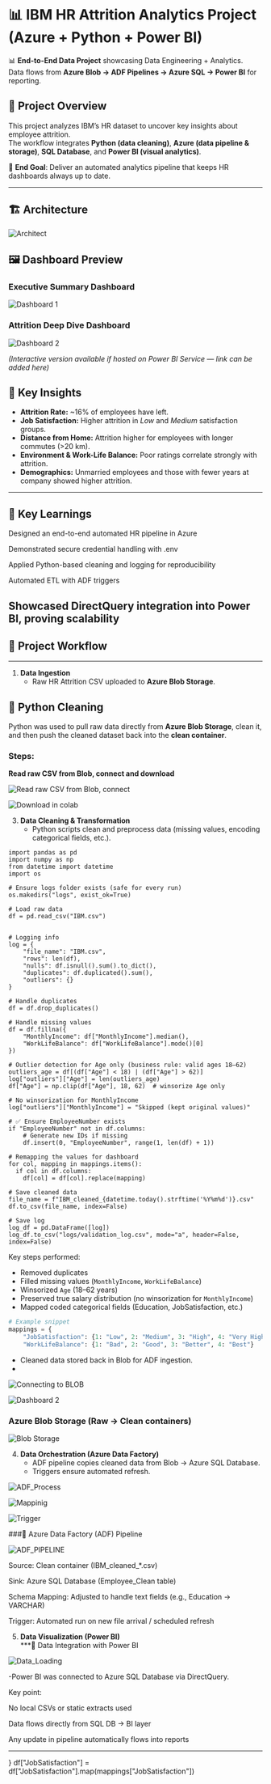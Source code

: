 # 📊 IBM HR Attrition Analytics Project  (Azure + Python + Power BI)

📊 **End-to-End Data Project** showcasing Data Engineering + Analytics.  
Data flows from **Azure Blob → ADF Pipelines → Azure SQL → Power BI** for reporting.  

## 🚀 Project Overview  
This project analyzes IBM’s HR dataset to uncover key insights about employee attrition.  
The workflow integrates **Python (data cleaning)**, **Azure (data pipeline & storage)**, **SQL Database**, and **Power BI (visual analytics)**.  

🔑 **End Goal**: Deliver an automated analytics pipeline that keeps HR dashboards always up to date.  

---
## 🏗️ Architecture
![Architect](images/Architect.png)  

## 🖼 Dashboard Preview  

### Executive Summary Dashboard  
![Dashboard 1](images/Dashboard1.jpg)  

### Attrition Deep Dive Dashboard  
![Dashboard 2](images/Dashboard2.jpg)  

*(Interactive version available if hosted on Power BI Service — link can be added here)*  

## 🔑 Key Insights
- **Attrition Rate:** ~16% of employees have left.  
- **Job Satisfaction:** Higher attrition in *Low* and *Medium* satisfaction groups.  
- **Distance from Home:** Attrition higher for employees with longer commutes (>20 km).  
- **Environment & Work-Life Balance:** Poor ratings correlate strongly with attrition.  
- **Demographics:** Unmarried employees and those with fewer years at company showed higher attrition.  

---

## 🚀 Key Learnings

Designed an end-to-end automated HR pipeline in Azure

Demonstrated secure credential handling with .env

Applied Python-based cleaning and logging for reproducibility

Automated ETL with ADF triggers

Showcased DirectQuery integration into Power BI, proving scalability
---

## 📌 Project Workflow

---

1. **Data Ingestion**  
   - Raw HR Attrition CSV uploaded to **Azure Blob Storage**.

## 🐍 Python Cleaning

Python was used to pull raw data directly from **Azure Blob Storage**, clean it, and then push the cleaned dataset back into the **clean container**.  

### Steps:
 **Read raw CSV from Blob, connect and download** 
 
![Read raw CSV from Blob, connect](images/read1.png)

![Download in colab](images/Download2.png)

3. **Data Cleaning & Transformation**  
   - Python scripts clean and preprocess data (missing values, encoding categorical fields, etc.).
```
import pandas as pd
import numpy as np
from datetime import datetime
import os

# Ensure logs folder exists (safe for every run)
os.makedirs("logs", exist_ok=True)

# Load raw data
df = pd.read_csv("IBM.csv")


# Logging info
log = {
    "file_name": "IBM.csv",
    "rows": len(df),
    "nulls": df.isnull().sum().to_dict(),
    "duplicates": df.duplicated().sum(),
    "outliers": {}
}

# Handle duplicates
df = df.drop_duplicates()

# Handle missing values
df = df.fillna({
    "MonthlyIncome": df["MonthlyIncome"].median(),
    "WorkLifeBalance": df["WorkLifeBalance"].mode()[0]
})

# Outlier detection for Age only (business rule: valid ages 18–62)
outliers_age = df[(df["Age"] < 18) | (df["Age"] > 62)]
log["outliers"]["Age"] = len(outliers_age)
df["Age"] = np.clip(df["Age"], 18, 62)  # winsorize Age only

# No winsorization for MonthlyIncome
log["outliers"]["MonthlyIncome"] = "Skipped (kept original values)"

# ✅ Ensure EmployeeNumber exists
if "EmployeeNumber" not in df.columns:
    # Generate new IDs if missing
    df.insert(0, "EmployeeNumber", range(1, len(df) + 1))

# Remapping the values for dashboard
for col, mapping in mappings.items():
  if col in df.columns:
    df[col] = df[col].replace(mapping)

# Save cleaned data
file_name = f"IBM_cleaned_{datetime.today().strftime('%Y%m%d')}.csv"
df.to_csv(file_name, index=False)

# Save log
log_df = pd.DataFrame([log])
log_df.to_csv("logs/validation_log.csv", mode="a", header=False, index=False)
```

Key steps performed:  
- Removed duplicates  
- Filled missing values (`MonthlyIncome`, `WorkLifeBalance`)  
- Winsorized `Age` (18–62 years)  
- Preserved true salary distribution (no winsorization for `MonthlyIncome`)  
- Mapped coded categorical fields (Education, JobSatisfaction, etc.)  

```python
# Example snippet
mappings = {
    "JobSatisfaction": {1: "Low", 2: "Medium", 3: "High", 4: "Very High"},
    "WorkLifeBalance": {1: "Bad", 2: "Good", 3: "Better", 4: "Best"}
```
   - Cleaned data stored back in Blob for ADF ingestion.
   - 
![Connecting to BLOB](images/connect1.png)

![Dashboard 2](images/download.png)


### Azure Blob Storage (Raw → Clean containers)  

![Blob Storage](images/Blob_raw.png) 

4. **Data Orchestration (Azure Data Factory)**  
   - ADF pipeline copies cleaned data from Blob → Azure SQL Database.
   - Triggers ensure automated refresh.

![ADF_Process](images/ADF1.png)

![Mappinig](images/ADF2.png)

![Trigger](images/Trigger.png)

###🔄 Azure Data Factory (ADF) Pipeline

![ADF_PIPELINE](images/ADF_Pipeline.png)

Source: Clean container (IBM_cleaned_*.csv)

Sink: Azure SQL Database (Employee_Clean table)

Schema Mapping: Adjusted to handle text fields (e.g., Education → VARCHAR)

Trigger: Automated run on new file arrival / scheduled refresh

5. **Data Visualization (Power BI)**  
    ***🔗 Data Integration with Power BI
   
![Data_Loading](images/Data_Load.jpg)

   -Power BI was connected to Azure SQL Database via DirectQuery.

Key point:

No local CSVs or static extracts used

Data flows directly from SQL DB → BI layer

Any update in pipeline automatically flows into reports

---





}
df["JobSatisfaction"] = df["JobSatisfaction"].map(mappings["JobSatisfaction"])
